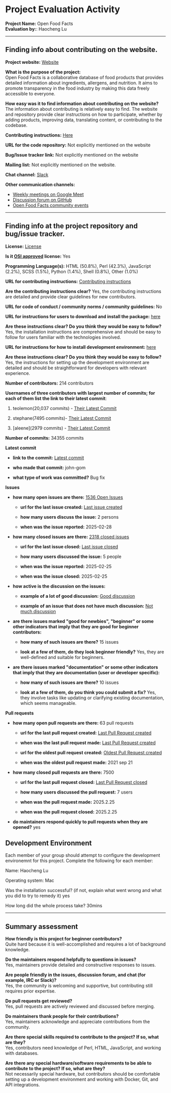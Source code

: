 # Project Evaluation Activity

__Project Name:__ Open Food Facts  
__Evaluation by:__: Haocheng Lu

---

## Finding info about contributing on the website.

__Project website:__ [Website](https://world.openfoodfacts.org)  

__What is the purpose of the project:__  
Open Food Facts is a collaborative database of food products that provides detailed information about ingredients, allergens, and nutrition. It aims to promote transparency in the food industry by making this data freely accessible to everyone.  

__How easy was it to find information about contributing on the website?__  
The information about contributing is relatively easy to find. The website and repository provide clear instructions on how to participate, whether by adding products, improving data, translating content, or contributing to the codebase.  

__Contributing instructions:__ [Here](https://world.openfoodfacts.org/contribute)  

__URL for the code repository:__ Not explicitly mentioned on the website  

__Bug/Issue tracker link:__ Not explicitly mentioned on the website

__Mailing list:__ Not explicitly mentioned on the website.  

__Chat channel:__ [Slack](https://openfoodfacts.slack.com/) 

__Other communication channels:__  
- [Weekly meetings on Google Meet](https://meet.google.com/nnw-qswu-hza)  
- [Discussion forum on GitHub](https://github.com/openfoodfacts/openfoodfacts-server/discussions)  
- [Open Food Facts community events](https://wiki.openfoodfacts.org/Events)  


---

## Finding info at the project repository and bug/issue tracker.

__License:__ [License](https://github.com/openfoodfacts/openfoodfacts-server/blob/main/LICENSE)

__Is it [OSI approved](https://opensource.org/licenses/alphabetical) license:__ Yes

__Programming Language(s):__ HTML (50.8%), Perl (42.3%), JavaScript (2.2%), SCSS (1.5%), Python (1.4%), Shell (0.8%), Other (1.0%)

__URL for contributing instructions:__ [Contributing instructions](https://github.com/openfoodfacts/openfoodfacts-server/blob/main/CONTRIBUTING.md)

__Are the contributing instructions clear?__ Yes, the contributing instructions are detailed and provide clear guidelines for new contributors.

__URL for code of conduct / community norms / community guidelines:__ No

__URL for instructions for users to download and install the package:__ [here](https://github.com/openfoodfacts/openfoodfacts-server/blob/main/INSTALL.md)

__Are these instructions clear? Do you think they would be easy to follow?__ Yes, the installation instructions are comprehensive and should be easy to follow for users familiar with the technologies involved.

__URL for instructions for how to install development environment:__ [here](https://github.com/openfoodfacts/openfoodfacts-server/blob/main/INSTALL.md)

__Are these instructions clear? Do you think they would be easy to follow?__ Yes, the instructions for setting up the development environment are detailed and should be straightforward for developers with relevant experience.

__Number of contributors:__ 214 contributors

__Usernames of three contributors with largest number of commits; for each of them list the link to their latest commit__:

1. teolemon(20,037 commits) - [Their Latest Commit](https://github.com/openfoodfacts/openfoodfacts-server/commit/5f013705d07578b8106f088d93811d90ca2f5e27)
2. stephane(7495 commits)- [Their Latest Commit](https://github.com/openfoodfacts/openfoodfacts-server/commit/2a81308e0715d242d73f95db43f188ed3cfa0cc1)

3. [aleene](2979 commits) - [Their Latest Commit](https://github.com/openfoodfacts/openfoodfacts-server/commit/575e218587ebc481d0c4d11a4a5cf400caf25f27)

__Number of commits:__ 34355 commits

__Latest commit__

- __link to the commit:__ [Latest commit](https://github.com/openfoodfacts/openfoodfacts-server/commit/e368745f44009279910a53565d80196a68d87b30)

- __who made that commit:__ john-gom

- __what type of work was committed?__ Bug fix

__Issues__

- __how many open issues are there:__ [1536 Open Issues](https://github.com/openfoodfacts/openfoodfacts-server/issues)

    - __url for the last issue created:__ [Last issue created](https://github.com/openfoodfacts/openfoodfacts-server/issues/151)

    - __how many users discuss the issue:__ 2 persons

    - __when was the issue reported:__ 2025-02-28

- __how many closed issues are there:__ [2318 closed issues](https://github.com/openfoodfacts/openfoodfacts-server/issues?q=is%3Aclosed)

    - __url for the last issue closed:__ [Last issue closed](https://github.com/openfoodfacts/openfoodfacts-server/issues/11492)

    - __how many users discussed the issue:__ 5 people

    - __when was the issue reported:__ 2025-02-25

    - __when was the issue closed:__ 2025-02-25

- __how active is the discussion on the issues:__

    - __example of a lot of good discussion:__ [Good discussion](https://github.com/openfoodfacts/openfoodfacts-server/issues/100)

    - __example of an issue that does not have much discussion:__ [Not much discussion](https://github.com/openfoodfacts/openfoodfacts-server/issues/101)

- __are there issues marked "good for newbies", "beginner" or some other indicators that imply that they are good for beginner contributors:__

    - __how many of such issues are there?__ 15 issues

    - __look at a few of them, do they look beginner friendly?__ Yes, they are well-defined and suitable for beginners.

- __are there issues marked "documentation" or some other indicators that imply that they are documentation (user or developer specific):__

    - __how many of such issues are there?__ 10 issues

    - __look at a few of them, do you think you could submit a fix?__ Yes, they involve tasks like updating or clarifying existing documentation, which seems manageable.


__Pull requests__

- __how many open pull requests are there:__ 63 pull requests

    - __url for the last pull request created:__ [Last Pull Request created](https://github.com/openfoodfacts/openfoodfacts-server/pull/11504)
    
    - __when was the last pull request made:__ [Last Pull Request created](https://github.com/openfoodfacts/openfoodfacts-server/pull/11504)

    - __url for the oldest pull request created:__ [Oldest Pull Request created](https://github.com/openfoodfacts/openfoodfacts-server/pull/5744)
    
    - __when was the oldest pull request made:__  2021 sep 21

- __how many closed pull requests are there:__  7500

    - __url for the last pull request closed:__ [Last Pull Request closed](https://github.com/openfoodfacts/openfoodfacts-server/pull/11495)
    
    - __how many users discussed the pull request:__ 7 users
    
    - __when was the pull request made:__  2025.2.25
    
    - __when was the pull request closed:__ 2025.2.25
    

- __do maintainers respond quickly to pull requests when they are opened?__ 
yes

## Development Environment 

Each member of your group should attempt to configure the development environemnt 
for this project. Complete the following for each member:

Name: Haocheng Lu

Operating system: Mac

Was the installation successful? (if not, explain what went wrong and 
what you did to try to remedy it)
yes

How long did the whole process take? 
30mins

---
## Summary assessment

__How friendly is this project for beginner contributors?__  
Quite hard because it is well-accomplished and requires a lot of background knowledge.  

__Do the maintainers respond helpfully to questions in issues?__  
Yes, maintainers provide detailed and constructive responses to issues.  

__Are people friendly in the issues, discussion forum, and chat (for example, IRC or Slack)?__  
Yes, the community is welcoming and supportive, but contributing still requires prior expertise.  

__Do pull requests get reviewed?__  
Yes, pull requests are actively reviewed and discussed before merging.  

__Do maintainers thank people for their contributions?__  
Yes, maintainers acknowledge and appreciate contributions from the community.  

__Are there special skills required to contribute to the project? If so, what are they?__  
Yes, contributors need knowledge of Perl, HTML, JavaScript, and working with databases.  

__Are there any special hardware/software requirements to be able to contribute to the project? If so, what are they?__  
Not necessarily special hardware, but contributors should be comfortable setting up a development environment and working with Docker, Git, and API integrations.  
